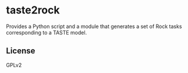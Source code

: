 taste2rock
========
Provides a Python script and a module that generates a set of Rock tasks
corresponding to a TASTE model.

License
-------
GPLv2

